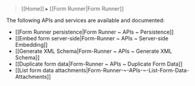 > [[Home]] ▸ [[Form Runner|Form Runner]]

The following APIs and services are available and documented:

- [[Form Runner persistence|Form Runner ~ APIs ~ Persistence]]
- [[Embed form server-side|Form-Runner ~ APIs ~ Server-side Embedding]]
- [[Generate XML Schema|Form-Runner ~ APIs ~ Generate XML Schema]]
- [[Duplicate form data|Form-Runner ~ APIs ~ Duplicate Form Data]]
- [[List form data attachments|Form-Runner-~-APIs-~-List-Form-Data-Attachments]]
